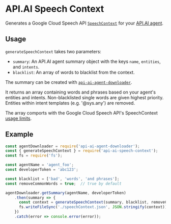 # API.AI Speech Context

Generates a Google Cloud Speech API
[`SpeechContext`](https://cloud.google.com/speech/reference/rpc/google.cloud.speech.v1beta1#speechcontext)
for your
[API.AI agent](https://docs.api.ai/docs/concept-agents).

## Usage

`generateSpeechContext` takes two parameters:

  - `summary`: An API.AI agent summary object with the keys `name`, `entities`, and `intents`.
  - `blacklist`: An array of words to blacklist from the context.

The summary can be created with [`api-ai-agent-downloader`](https://www.npmjs.com/package/api-ai-agent-downloader).

It returns an array containing words and phrases based on your agent's entities and intents.
Non-blacklisted single words are given highest priority.
Entities within intent templates (e.g. '@sys.any') are removed.

The array comports with the Google Cloud Speech API's SpeechContext
[usage limits](https://cloud.google.com/speech/limits#content).

## Example

```js
const agentDownloader = require('api-ai-agent-downloader');
const { generateSpeechContext } = require('api-ai-speech-context');
const fs = require('fs');

const agentName = 'agent_foo';
const developerToken = 'abc123';

const blacklist = ['bad', 'words', 'and phrases'];
const removeCommonWords = true;  // true by default

agentDownloader.getSummary(agentName, developerToken)
    .then(summary => {
      const context = generateSpeechContext(summary, blacklist, removeCommonWords);
      fs.writeFileSync('./speechContext.json', JSON.stringify(context));
    })
    .catch(error => console.error(error));
```

